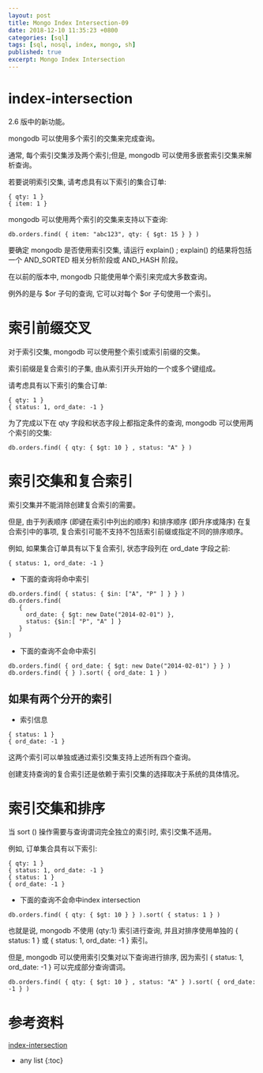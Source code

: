 ```yaml
---
layout: post
title: Mongo Index Intersection-09
date: 2018-12-10 11:35:23 +0800
categories: [sql]
tags: [sql, nosql, index, mongo, sh]
published: true
excerpt: Mongo Index Intersection
---
```


# index-intersection

2.6 版中的新功能。

mongodb 可以使用多个索引的交集来完成查询。

通常, 每个索引交集涉及两个索引;但是, mongodb 可以使用多嵌套索引交集来解析查询。

若要说明索引交集, 请考虑具有以下索引的集合订单:

```
{ qty: 1 }
{ item: 1 }
```

mongodb 可以使用两个索引的交集来支持以下查询:

```
db.orders.find( { item: "abc123", qty: { $gt: 15 } } )
```

要确定 mongodb 是否使用索引交集, 请运行 explain() ; explain() 的结果将包括一个 AND_SORTED 相关分析阶段或 AND_HASH 阶段。

在以前的版本中, mongodb 只能使用单个索引来完成大多数查询。

例外的是与 $or 子句的查询, 它可以对每个 $or 子句使用一个索引。

# 索引前缀交叉

对于索引交集, mongodb 可以使用整个索引或索引前缀的交集。

索引前缀是复合索引的子集, 由从索引开头开始的一个或多个键组成。

请考虑具有以下索引的集合订单:

```
{ qty: 1 }
{ status: 1, ord_date: -1 }
```

为了完成以下在 qty 字段和状态字段上都指定条件的查询, mongodb 可以使用两个索引的交集:

```
db.orders.find( { qty: { $gt: 10 } , status: "A" } )
```

# 索引交集和复合索引

索引交集并不能消除创建复合索引的需要。

但是, 由于列表顺序 (即键在索引中列出的顺序) 和排序顺序 (即升序或降序) 在复合索引中的事项, 复合索引可能不支持不包括索引前缀或指定不同的排序顺序。

例如, 如果集合订单具有以下复合索引, 状态字段列在 ord_date 字段之前:

```
{ status: 1, ord_date: -1 }
```

- 下面的查询将命中索引

```
db.orders.find( { status: { $in: ["A", "P" ] } } )
db.orders.find(
   {
     ord_date: { $gt: new Date("2014-02-01") },
     status: {$in:[ "P", "A" ] }
   }
)
```

- 下面的查询不会命中索引

```
db.orders.find( { ord_date: { $gt: new Date("2014-02-01") } } )
db.orders.find( { } ).sort( { ord_date: 1 } )
```

## 如果有两个分开的索引

- 索引信息

```
{ status: 1 }
{ ord_date: -1 }
```

这两个索引可以单独或通过索引交集支持上述所有四个查询。

创建支持查询的复合索引还是依赖于索引交集的选择取决于系统的具体情况。

# 索引交集和排序

当 sort () 操作需要与查询谓词完全独立的索引时, 索引交集不适用。

例如, 订单集合具有以下索引:

```
{ qty: 1 }
{ status: 1, ord_date: -1 }
{ status: 1 }
{ ord_date: -1 }
```

- 下面的查询不会命中index intersection 

```
db.orders.find( { qty: { $gt: 10 } } ).sort( { status: 1 } )
```

也就是说, mongodb 不使用 {qty:1} 索引进行查询, 并且对排序使用单独的 { status: 1 } 或 { status: 1, ord_date: -1 } 索引。

但是, mongodb 可以使用索引交集对以下查询进行排序, 因为索引 { status: 1, ord_date: -1 } 可以完成部分查询谓词。

```
db.orders.find( { qty: { $gt: 10 } , status: "A" } ).sort( { ord_date: -1 } )
```

# 参考资料

[index-intersection](https://docs.mongodb.com/manual/core/index-intersection/)

* any list
{:toc}